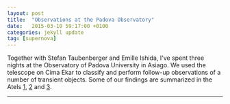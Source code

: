 ```yaml
---
layout: post
title:  "Observations at the Padova Observatory"
date:   2015-03-10 59:17:00 +0100
categories: jekyll update
tag: [supernova]
---
```


Together with Stefan Taubenberger and Emille Ishida, I've spent three nights at
the Observatory of Padova University in Asiago. We used the telescope on Cima
Ekar to classify and perform follow-up observations of a number of transient
objects. Some of our findings are summarized in the Atels [1][Atel1], [2][Atel2]
and [3][Atel3].

- - - 

[Atel1]: http://adsabs.harvard.edu/abs/2015ATel.7219....1N
[Atel2]: http://adsabs.harvard.edu/abs/2015ATel.7222....1O
[Atel3]: http://adsabs.harvard.edu/abs/2015ATel.7223....1E
